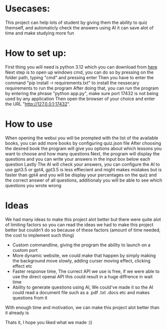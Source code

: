
# Usecases: 
This project can help lots of student by giving them the ability to quiz themself, and automaticly check the answers using AI
it can save alot of time and make studying more fun

# How to set up:
First thing you will need is python 3.12 which you can download from [here ](https://www.python.org/downloads/release/python-3120)
Next step is to open up windows cmd, you can do so by pressing on the folder path, typing "cmd" and pressing enter
Then you have to enter the command "pip install -r requirements.txt" to install the nessecary requirements to run the program
After doing that, you can run the program by entering the phrase "python app.py", make sure port 17432 is not being used by any application
Then open the browser of your choice and enter the URL "http://127.0.0.1:17432".

# How to use
When opening the webui you will be prompted with the list of the available books, you can add more books by configuring quiz.json file
After choosing the desired book the program will give you options about which lessons you want to choose and how many questions
Next, the program will display the questions and you can write your answers in the input box below each question
Lastly The AI will check your answers, you can configure the AI to use gpt3.5 or gpt4, gpt3.5 is less effiecient and might makes mistakes but is faster than gpt4
and you will be display your percentages on the quiz and the correct answer of all questions, additionaly you will be able to see which questions you wrote wrong


# Ideas
We had many ideas to make this project alot better but there were quite alot of limiting factors so you can read the ideas we had to make this project better
but couldn't do so because of these factors (amount of time needed, the cost to implement such thing)

  - Custom commandline, giving the program the ability to launch on a custom port
  - More dynamic website, we could make that happen by simply making the background move slowly, adding curser moving effect, clicking effect etc
  - Faster response time, The currect API we use is free, if we were able to use the direct openai API this could result in a huge diffrence in wait time
  - Ability to generate questions using AI, We could've made it so the AI could read a document file such as a .pdf .txt .docs etc and makes questions from it

With enough time and motivation, we can make this project alot better than it already is

Thats it, I hope you liked what we made :))
